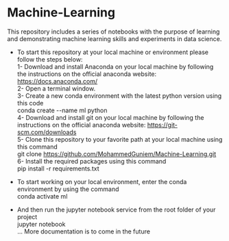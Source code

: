 # Machine-Learning
This repository includes a series of notebooks with the purpose of learning and demonstrating machine learning skills and experiments in data science.
  <br/>
- To start this repository at your local machine or environment please follow the steps below:
  <br/>
  1- Download and install Anaconda on your local machine by following the instructions on the official anaconda website: https://docs.anaconda.com/
  <br/>
  2- Open a terminal window.
  <br/>
  3- Create a new conda environment with the latest python version using this code
  <br/>
      conda create --name ml python
  <br/>
  4- Download and install git on your local machine by following the instructions on the official anaconda website: https://git-scm.com/downloads
  <br/>
  5- Clone this repository to your favorite path at your local machine using this command
  <br/>
      git clone https://github.com/MohammedGuniem/Machine-Learning.git
  <br/>
  6- Install the required packages using this command
  <br/>
      pip install -r requirements.txt
  <br/>

- To start working on your local environment, enter the conda environment by using the command
  <br/>
      conda activate ml
  <br/>
- And then run the jupyter notebook service from the root folder of your project
  <br/>
      jupyter notebook
  <br/>
... More documentation is to come in the future
